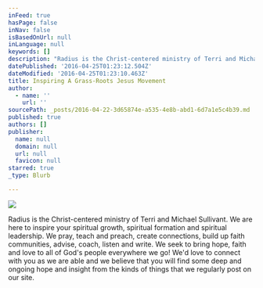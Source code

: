 ```yaml
---
inFeed: true
hasPage: false
inNav: false
isBasedOnUrl: null
inLanguage: null
keywords: []
description: "Radius is the Christ-centered ministry of Terri and Michael Sullivant. We are here to inspire your spiritual growth, spiritual formation and spiritual leadership. We pray, teach and preach, create connections, build up faith communities, advise, coach, listen and write. We seek to bring hope, faith and love to all of God's people everywhere we go! We’d love to connect with you as we are able and we believe that you will find some deep and ongoing hope and insight from the kinds of things that we regularly post on our site."
datePublished: '2016-04-25T01:23:12.504Z'
dateModified: '2016-04-25T01:23:10.463Z'
title: Inspiring A Grass-Roots Jesus Movement
author:
  - name: ''
    url: ''
sourcePath: _posts/2016-04-22-3d65874e-a535-4e8b-abd1-6d7a1e5c4b39.md
published: true
authors: []
publisher:
  name: null
  domain: null
  url: null
  favicon: null
starred: true
_type: Blurb

---
```

![](https://the-grid-user-content.s3-us-west-2.amazonaws.com/350036f3-9e58-464d-9dbe-2151a9a88f4e.jpg)

Radius is the Christ-centered ministry of Terri and Michael Sullivant. We are here to inspire your spiritual growth, spiritual formation and spiritual leadership. We pray, teach and preach, create connections, build up faith communities, advise, coach, listen and write. We seek to bring hope, faith and love to all of God's people everywhere we go! We'd love to connect with you as we are able and we believe that you will find some deep and ongoing hope and insight from the kinds of things that we regularly post on our site.